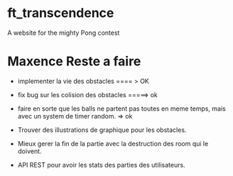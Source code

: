 # ft_transcendence
A website for the mighty Pong contest

# Maxence Reste a faire
- implementer la vie des obstacles ==== > OK 
- fix bug sur les colision des obstacles =====> ok 
- faire en sorte que les balls ne partent pas toutes en meme temps, mais avec un system de timer random. => ok


- Trouver des illustrations de graphique pour les obstacles. 
- Mieux gerer la fin de la partie avec la destruction des room qui le doivent. 
- API REST pour avoir les stats des parties des utilisateurs. 